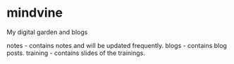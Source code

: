 # mindvine
My digital garden and blogs

notes - contains notes and will be updated frequently.
blogs - contains blog posts.
training - contains slides of the trainings.
